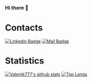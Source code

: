 ### Hi there 👋

# Contacts
[![Linkedin Badge](https://img.shields.io/badge/linkedin-blue?style=for-the-badge&logo=linkedin)](https://www.linkedin.com/in/valentinaskaminskas/)
[![Mail Badge](https://img.shields.io/badge/valentk777@gmail.com-c14438?style=for-the-badge&logo=Gmail&logoColor=white&link=mailto:valentk777@gmail.com)](mailto:valentk777@gmail.com)

# Statistics
[![Valentk777's github stats](https://github-readme-stats.vercel.app/api?username=valentk777&show_icons=true&theme=tokyonight)](https://github.com/valentk777/github-readme-stats)
[![Top Langs](https://github-readme-stats.vercel.app/api/top-langs/?username=valentk777&langs_count=5&hide=javascript,html,css,assembly,batchfile,objective-c&layout=compact&theme=tokyonight)](https://github.com/valentk777/github-readme-stats)   



<!--
**valentk777/valentk777** is a ✨ _special_ ✨ repository because its `README.md` (this file) appears on your GitHub profile.

Here are some ideas to get you started:

- 🔭 I’m currently working on ...
- 🌱 I’m currently learning ...
- 👯 I’m looking to collaborate on ...
- 🤔 I’m looking for help with ...
- 💬 Ask me about ...
- 📫 How to reach me: ...
- 😄 Pronouns: ...
- ⚡ Fun fact: ...
-->
